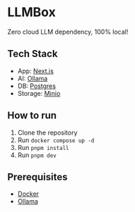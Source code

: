 # LLMBox

Zero cloud LLM dependency, 100% local!

## Tech Stack

- App: [Next.js](https://nextjs.org/)
- AI: [Ollama](https://ollama.com/)
- DB: [Postgres](https://www.postgresql.org/)
- Storage: [Minio](https://min.io/)

## How to run

1. Clone the repository
2. Run `docker compose up -d`
3. Run `pnpm install`
4. Run `pnpm dev`

## Prerequisites

- [Docker](https://www.docker.com/)
- [Ollama](https://ollama.com/)
